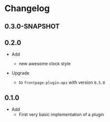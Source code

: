 # Changelog

## 0.3.0-SNAPSHOT


## 0.2.0

* Add
  * new awesome clock style

* Upgrade
  * to `frontpage-plugin-api` with version `0.5.0`


## 0.1.0

* Add
  * First very basic implementation of a plugin
